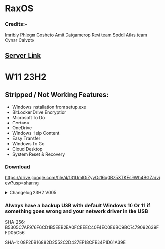 # RaxOS

### Credits:-
[Imribiy](https://bit.ly/xos-windows)
[Phlegm](https://dsc.gg/ggos)
[Gosheto](https://twitter.com/g0shet00)
[Amit](https://github.com/amitxv)
[Catgamerop](https://discord.gg/4Gg8n6WhPN)
[Revi team](https://github.com/meetrevision)
[Spddl](https://github.com/spddl)
[Atlas team](https://github.com/Atlas-OS)
[Cynar](https://github.com/CYNAR2k/)
[Calypto](https://docs.google.com/document/d/1c2-lUJq74wuYK1WrA_bIvgb89dUN0sj8-hO3vqmrau4/edit)

## [Server Link](https://discord.gg/6Y5CZqWHFa)


# W11 23H2
## Stripped / Not Working Features:
- Windows installation from setup.exe
- BitLocker Drive Encryption
- Microsoft To Do
- Cortana
- OneDrive
- Windows Help Content
- Easy Transfer
- Windows To Go
- Cloud Desktop
- System Reset & Recovery

### Download

https://drive.google.com/file/d/131UmlGiZyyOc16q0Bz5XTKEs9Wh4BGZa/view?usp=sharing

<details>
<br>
<summary>Changelog 23H2 V005</summary>

- Updated Build to 22631.3227
- Compatibility Improvements
- Intergrated Chocolatey
- Brought back Maps
- Brought back Windows Backup
- Brought back Smart Card & Biometric Devices (finger print, face recognition)
- Enabled SerializeTimerExpiration (can be changed in support folder)
- Added UAC toggle in support folder
- Added NTFS Encryption toggle in support folder
- Used NSudo to rename Search/Startmenu to rename
- Xbox GameBar & FSO in now enabled by default (can be changed in support folder)
- Removed 7zip from being installed
- Revamped Registry
- Revamped Services
- Removed useplatformtick yes
- Configured IFEO
- Fixed Efficiency mode (only enabled for laptop users)
- Brought back Windows Defender & SmartScreen & Security Center & System Guard (enabled by default, can be disabled)
- Windows Update is now support (enable windows default services)
</details>

### Always have a backup USB with default Windows 10 Or 11 if something goes wrong and your network driver in the USB

SHA-256: B5305C7AF976F6CD1B5EEB2EA0FCEEEC40F4EC0E6BC9BC7479092639FFD05C56

SHA-1: 08F2DB16882D2552C2D427EF18CFB34F1D61A39E
